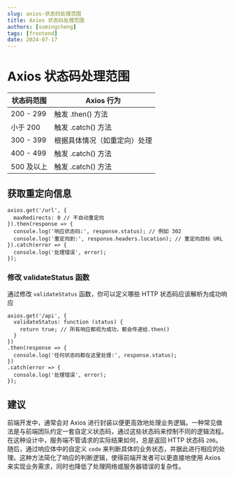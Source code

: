 ```yaml
---
slug: axios-状态码处理范围
title: Axios 状态码处理范围
authors: [sumingcheng]
tags: [frontend]
date: 2024-07-17
---
```


# Axios 状态码处理范围

| 状态码范围 | Axios 行为                   |
| ---------- | ---------------------------- |
| 200 - 299  | 触发 .then() 方法            |
| 小于 200   | 触发 .catch() 方法           |
| 300 - 399  | 根据具体情况（如重定向）处理 |
| 400 - 499  | 触发 .catch() 方法           |
| 500 及以上 | 触发 .catch() 方法           |

## 获取重定向信息

```
axios.get('/url', {
  maxRedirects: 0 // 不自动重定向
}).then(response => {
  console.log('响应状态码:', response.status); // 例如 302
  console.log('重定向到:', response.headers.location); // 重定向目标 URL
}).catch(error => {
  console.log('处理错误', error);
});

```

### 修改 validateStatus 函数

通过修改 `validateStatus` 函数，你可以定义哪些 HTTP 状态码应该解析为成功响应

```
axios.get('/api', {
  validateStatus: function (status) {
    return true; // 所有响应都视为成功，都会传递给.then()
  }
})
.then(response => {
  console.log('任何状态码都在这里处理:', response.status);
})
.catch(error => {
  console.log('处理错误', error);
});

```

## 建议

前端开发中，通常会对 Axios 进行封装以便更高效地处理业务逻辑。一种常见做法是与前端团队约定一套自定义状态码，通过这些状态码来控制不同的逻辑流程。在这种设计中，服务端不管请求的实际结果如何，总是返回 HTTP 状态码 `200`。随后，通过响应体中的自定义 `code` 来判断具体的业务状态，并据此进行相应的处理。这种方法简化了响应的判断逻辑，使得前端开发者可以更直接地使用 Axios 来实现业务需求，同时也降低了处理网络或服务器错误的复杂性。
